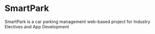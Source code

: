 # SmartPark
SmartPark is a car parking management web-based project for Industry Electives and App Development
